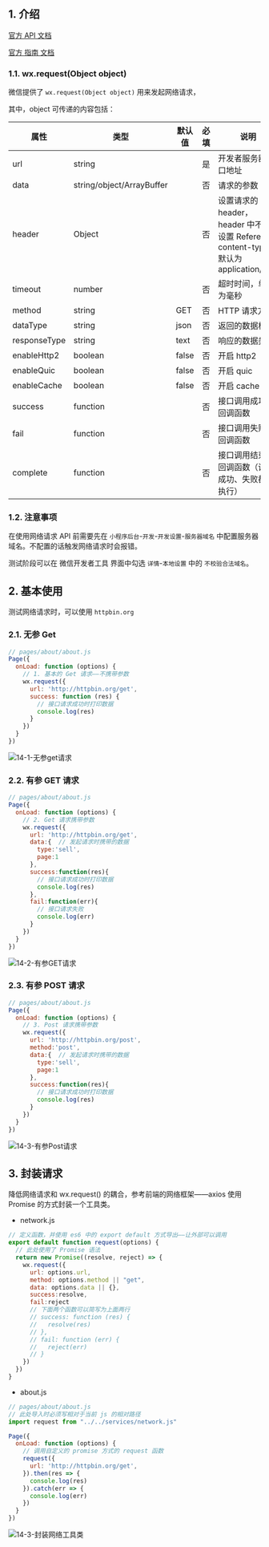 
## 1. 介绍

[官方 API 文档](https://developers.weixin.qq.com/miniprogram/dev/api/network/request/wx.request.html)

[官方 指南 文档](https://developers.weixin.qq.com/miniprogram/dev/framework/ability/network.html)

### 1.1. wx.request(Object object)

微信提供了 `wx.request(Object object)` 用来发起网络请求，

其中，object 可传递的内容包括：


属性	| 类型 | 默认值	| 必填 | 说明	
---|---|---|---|---|
url | string  | 		 | 是	 | 开发者服务器接口地址
data	 | string/object/ArrayBuffer	 |  | 	否	 | 请求的参数	
header	 | Object		 |  | 否	 | 设置请求的 header，header 中不能设置 Referer。content-type 默认为 application/json	
timeout	 | number	 |  | 	否	 | 超时时间，单位为毫秒	
method	 | string	 | GET | 	否	 | HTTP 请求方法	
dataType	  | string	 | json	 | 否	 | 返回的数据格式	
responseType	 | string	 | text | 	否	 | 响应的数据类型	
enableHttp2	 | boolean | 	false | 	否	 | 开启 http2	
enableQuic	 | boolean | 	false | 	否	 | 开启 quic	
enableCache	 | boolean | 	false | 	否	 | 开启 cache	
success	 | function | 	 | 	否 | 	接口调用成功的回调函数	
fail	 | function	 |  | 	否	 | 接口调用失败的回调函数	
complete	 | function |  | 否	 | 接口调用结束的回调函数（调用成功、失败都会执行）

### 1.2. 注意事项

在使用网络请求 API 前需要先在 `小程序后台`-`开发`-`开发设置`-`服务器域名` 中配置服务器域名。不配置的话触发网络请求时会报错。

测试阶段可以在 微信开发者工具 界面中勾选 `详情`-`本地设置` 中的 `不校验合法域名`。

## 2. 基本使用

测试网络请求时，可以使用 `httpbin.org`

### 2.1. 无参 Get

```js
// pages/about/about.js
Page({
  onLoad: function (options) {
    // 1. 基本的 Get 请求——不携带参数
    wx.request({
      url: 'http://httpbin.org/get',
      success: function (res) {
        // 接口请求成功时打印数据
        console.log(res)
      }
    })
  }
})
```

![14-1-无参get请求](pics/20210220161522825_499297672.png)

### 2.2. 有参 GET 请求

```js
// pages/about/about.js
Page({
  onLoad: function (options) {
    // 2. Get 请求携带参数
    wx.request({
      url: 'http://httpbin.org/get',
      data:{  // 发起请求时携带的数据
        type:'sell',
        page:1
      },
      success:function(res){
        // 接口请求成功时打印数据
        console.log(res)
      },
      fail:function(err){
        // 接口请求失败
        console.log(err)
      }
    })
  }
})
```

![14-2-有参GET请求](pics/20210220161846884_1477364475.png)

### 2.3. 有参 POST  请求

```js
// pages/about/about.js
Page({
  onLoad: function (options) {
    // 3. Post 请求携带参数
    wx.request({
      url: 'http://httpbin.org/post',
      method:'post',
      data:{  // 发起请求时携带的数据
        type:'sell',
        page:1
      },
      success:function(res){
        // 接口请求成功时打印数据
        console.log(res)
      }
    })
  }
})
```

![14-3-有参Post请求](pics/20210220162109210_858804711.png)

## 3. 封装请求

降低网络请求和 wx.request() 的耦合，参考前端的网络框架——axios 使用 Promise 的方式封装一个工具类。


* network.js

```js
// 定义函数，并使用 es6 中的 export default 方式导出——让外部可以调用
export default function request(options) {
  // 此处使用了 Promise 语法
  return new Promise((resolve, reject) => {
    wx.request({
      url: options.url,
      method: options.method || "get",
      data: options.data || {},
      success:resolve,
      fail:reject
      // 下面两个函数可以简写为上面两行
      // success: function (res) {
      //   resolve(res)
      // },
      // fail: function (err) {
      //   reject(err)
      // }
    })
  })
}
```

* about.js

```js
// pages/about/about.js
// 此处导入时必须写相对于当前 js 的相对路径
import request from "../../services/network.js"

Page({
  onLoad: function (options) {
    // 调用自定义的 promise 方式的 request 函数
    request({
      url: 'http://httpbin.org/get',
    }).then(res => {
      console.log(res)
    }).catch(err => {
      console.log(err)
    })
  }
})
```

![14-3-封装网络工具类](pics/20210220173342828_693186290.png)

